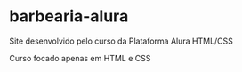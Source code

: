 # barbearia-alura
Site desenvolvido pelo curso da Plataforma Alura HTML/CSS

Curso focado apenas em HTML e CSS

